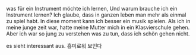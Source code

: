 was für ein Instrument möchte ich lernen, Und warum brauche ich ein Instrument lernen? Ich glaube, dass in ganzen leben man mehr als einmal zu spiel habt. In diese moment kann ich besser ein musik spielen. Als ich in meine junge zeit war, hatte meine Mutter mich in ein Klasvierschule gehen. Aber ich war so jung zu verstehen was zu tun, dass ich schön gehen nicht.

es sieht interessant aus. 흥미로워 보인다
